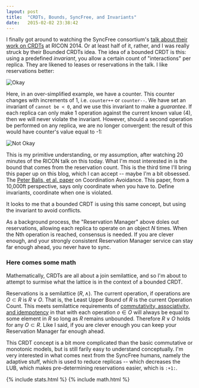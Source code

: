```yaml
---
layout: post
title:  "CRDTs, Bounds, SyncFree, and Invariants"
date:   2015-02-02 23:38:42
---
```


I finally got around to watching the SyncFree consortium's [talk about their work on CRDTs](https://www.youtube.com/watch?v=1KP_pxFhlVU) at RICON 2014.  Or at least half of it, rather, and I was really struck by their Bounded CRDTs idea.  The idea of a bounded CRDT is this: using a predefined _invariant_, you allow a certain count of "interactions" per replica.  They are likened to leases or reservations in the talk. I like reservations better:

![Okay](https://dl.dropboxusercontent.com/u/42154947/blog%20pics/ok.png)

Here, in an over-simplified example, we have a counter.  This counter changes with increments of 1, i.e. `counter++` or `counter--`.  We have set an invariant of `cannot be < 0`, and we use this invariant to make a _guarantee_.  If each replica can only make 1 operation against the current known value (4), then we will never violate the invariant.  However, should a second operation be performed on any replica, we are no longer convergent: the result of this would have counter's value equal to -1:

![Not Okay](https://dl.dropboxusercontent.com/u/42154947/blog%20pics/not%20ok.png)

This is my primitive understanding, or my assumption, after watching 20 minutes of the RICON talk on this today.  What I'm most interested in is the bound that comes from the reservation count. This is the third time I'll bring this paper up on this blog, which I can accept -- maybe I'm a bit obsessed. The [Peter Balis, et al. paper](http://www.bailis.org/papers/ca-vldb2015.pdf) on Coordination Avoidance.  This paper, from a 10,000ft perspective, says only coordinate when you have to.  Define invariants, coordinate when one is violated.

It looks to me that a bounded CRDT is using this same concept, but using the invariant to avoid conflicts.

As a background process, the "Reservation Manager" above doles out reservations, allowing each replica to operate on an object _N_ times. When the Nth operation is reached, consensus is needed.  If you are clever enough, and your strongly consistent Reservation Manager service can stay far enough ahead, you never have to sync.

### Here comes some math

Mathematically, CRDTs are all about a join semilattice, and so I'm about to attempt to surmise what the lattice is in the context of a bounded CRDT.

Reservations is a semilattice $(R,\land)$. The current operation, if operations are $O \subset R$ is $R \lor O$.  That is, the Least Upper Bound of $R$ is the current Operation Count.  This meets semilattice requirements of [commutativity, associativity, and idempotency](http://en.wikipedia.org/wiki/Semilattice#Algebraic_definition) in that with each operation $o \in O$ will always be equal to some element in $R$ so long as $R$ remains unbounded. Therefore  $R \lor O$ holds for any $O \subset R$.  Like I said, if you are clever enough you can keep your Reservation Manager far enough ahead.

This CRDT concept is a bit more complicated than the basic commutative or monotonic models, but is still farily easy to understand conceptually.  I'm very interested in what comes next from the SyncFree humans, namely the adaptive stuff, which is used to reduce replicas -- which decreases the LUB, which makes pre-determining reservations easier, which is `:+1:`.

{% include stats.html %}
{% include math.html %}
